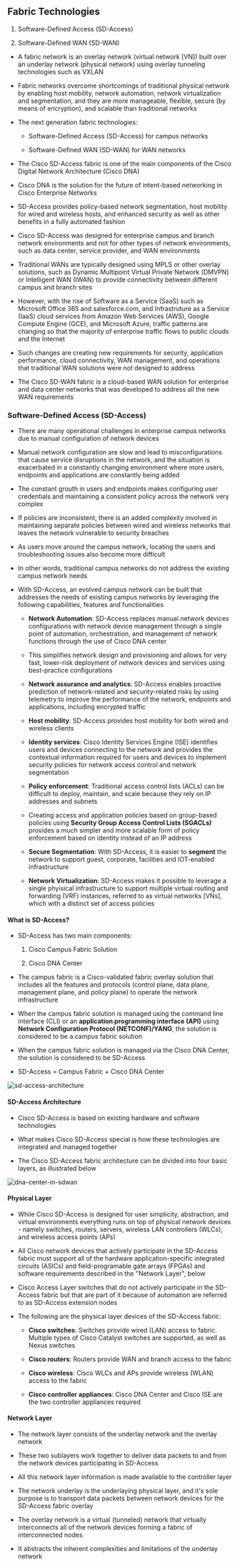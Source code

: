 ## Fabric Technologies

1. Software-Defined Access (SD-Access)

2. Software-Defined WAN (SD-WAN)

- A fabric network is an overlay network (virtual network [VN]) built over an underlay network (physical network) using overlay tunneling technologies such as VXLAN

- Fabric networks overcome shortcomings of traditional physical network by enabling host mobility, network automation, network virtualization and segmentation, and they are more manageable, flexible, secure (by means of encryption), and scalable than traditional networks

- The next generation fabric technologies:

    - Software-Defined Access (SD-Access) for campus networks

    - Software-Defined WAN (SD-WAN) for WAN networks

- The Cisco SD-Access fabric is one of the main components of the Cisco Digital Network Architecture (Cisco DNA)

- Cisco DNA is the solution for the future of intent-based networking in Cisco Enterprise Networks

- SD-Access provides policy-based network segmentation, host mobility for wired and wireless hosts, and enhanced security as well as other benefits in a fully automated fashion

- Cisco SD-Access was designed for enterprise campus and branch network environments and not for other types of network environments, such as data center, service provider, and WAN environments

- Traditional WANs are typically designed using MPLS or other overlay solutions, such as Dynamic Multipoint Virtual Private Network (DMVPN) or Intelligent WAN (IWAN) to provide connectivity between different campus and branch sites

- However, with the rise of Software as a Service (SaaS) such as Microsoft Office 365 and salesforce.com, and Infrastruture as a Service (IaaS) cloud services from Amazon Web Services (AWS), Google Compute Engine (GCE), and Microsoft Azure, traffic patterns are changing so that the majority of enterprise traffic flows to public clouds and the Internet

- Such changes are creating new requirements for security, application performance, cloud connectivity, WAN management, and operations that traditional WAN solutions were not designed to address

- The Cisco SD-WAN fabric is a cloud-based WAN solution for enterprise and data center networks that was developed to address all the new WAN requirements

### Software-Defined Access (SD-Access)

- There are many operational challenges in enterprise campus networks due to manual configuration of network devices

- Manual network configuration are slow and lead to misconfigurations that cause service disruptions in the network, and the situation is exacerbated in a constantly changing environment where more users, endpoints and applications are constantly being added

- The constant grouth in users and endpoints makes configuring user credentials and maintaining a consistent policy across the network very complex

- If policies are inconsistent, there is an added complexity involved in maintaining separate policies between wired and wireless networks that leaves the network vulnerable to security breaches

- As users move around the campus network, locating the users and troubleshooting issues also become more difficult

- In other words, traditional campus networks do not address the existing campus network needs

- With SD-Access, an evolved campus network can be built that addresses the needs of existing campus networks by leveraging the following capabilities, features and functionalities

    - **Network Automation**: SD-Access replaces manual network devices configurations with network device management through a single point of automation, orchestration, and management of network functions through the use of Cisco DNA center

    - This simplifies network design and provisioning and allows for very fast, lower-risk deployment of network devices and services using best-practice configurations

    - **Network assurance and analytics**: SD-Access enables proactive prediction of network-related and security-related risks by using telemetry to improve the performance of the network, endpoints and applications, including encrypted traffic

    - **Host mobility**: SD-Access provides host mobility for both wired and wireless clients

    - **Identity services**: Cisco Identity Services Engine (ISE) identifies users and devices connecting to the network and provides the contextual information required for users and devices to implement security policies for network access control and network segmentation

    - **Policy enforcement**: Traditional access control lists (ACLs) can be difficult to deploy, maintain, and scale because they rely on IP addresses and subnets

    - Creating access and application policies based on group-based policies using **Security Group Access Control Lists (SGACLs)** provides a much simpler and more scalable form of policy enforcement based on identity instead of an IP address

    - **Secure Segmentation**: With SD-Access, it is easier to **segment** the network to support guest, corporate, facilities and IOT-enabled infrastructure

    - **Network Virtualization**: SD-Access makes it possible to leverage a single phyisical infrastructure to support multiple virtual routing and forwarding (VRF) instances, referred to as virtual networks [VNs], which with a distinct set of access policies

#### What is SD-Access?

- SD-Access has two main components:

    1. Cisco Campus Fabric Solution

    2. Cisco DNA Center

- The campus fabric is a Cisco-validated fabric overlay solution that includes all the features and protocols (control plane, data plane, management plane, and policy plane) to operate the network infrastructure

- When the campus fabric solution is managed using the command line interface (CLI) or an **application programming interface (API)** using **Network Configuration Protocol (NETCONF)/YANG**, the solution is considered to be a campus fabric solution

- When the campus fabric solution is managed via the Cisco DNA Center, the solution is considered to be SD-Access

- SD-Access = Campus Fabric + Cisco DNA Center

![sd-access-architecture](./campus-fabric-and-cisco-dna-center.png)

#### SD-Access Architecture

- Cisco SD-Access is based on existing hardware and software technologies

- What makes Cisco SD-Access special is how these technologies are integrated and managed together

- The Cisco SD-Access fabric architecture can be divided into four basic layers, as illustrated below

![dna-center-in-sdwan](./dna-center-in-sdwan.png)

#### Physical Layer

- While Cisco SD-Access is designed for user simplicity, abstraction, and virtual environments everything runs on top of physical network devices - namely switches, routers, servers, wireless LAN controllers (WLCs), and wireless access points (APs)

- All Cisco network devices that actively participate in the SD-Access fabric must support all of the hardware application-specific integrated circuits (ASICs) and field-programable gate arrays (FPGAs) and software requirements described in the "Network Layer", below

- Cisco Access Layer switches that do not actively participate in the SD-Access fabric but that are part of it because of automation are referred to as SD-Access extension nodes

- The following are the physical layer devices of the SD-Access fabric:

    - **Cisco switches**: Switches provide wired (LAN) access to fabric. Multiple types of Cisco Catalyst switches are supported, as well as Nexus switches

    - **Cisco routers**: Routers provide WAN and branch access to the fabric

    - **Cisco wireless**: Cisco WLCs and APs provide wireless (WLAN) access to the fabric

    - **Cisco controller appliances**: Cisco DNA Center and Cisco ISE are the two controller appliances required

#### Network Layer

- The network layer consists of the underlay network and the overlay network

- These two sublayers work together to deliver data packets to and from the network devices participating in SD-Access

- All this network layer information is made available to the controller layer

- The network underlay is the underlaying physical layer, and it's sole purpose is to transport data packets between network devices for the SD-Access fabric overlay

- The overlay network is a virtual (tunneled) network that virtually interconnects all of the network devices forming a fabric of interconnected nodes

- It abstracts the inherent complexities and limitations of the underlay network
